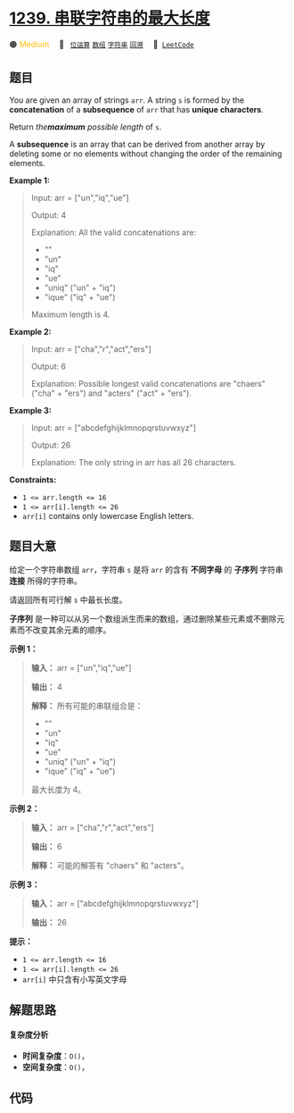 # [1239. 串联字符串的最大长度](https://leetcode.com/problems/maximum-length-of-a-concatenated-string-with-unique-characters)

🟠 <font color=#ffb800>Medium</font>&emsp; 🔖&ensp; [`位运算`](/outline/tag/bit-manipulation.md) [`数组`](/outline/tag/array.md) [`字符串`](/outline/tag/string.md) [`回溯`](/outline/tag/backtracking.md)&emsp; 🔗&ensp;[`LeetCode`](https://leetcode.com/problems/maximum-length-of-a-concatenated-string-with-unique-characters)

## 题目

You are given an array of strings `arr`. A string `s` is formed by the
**concatenation** of a **subsequence** of `arr` that has **unique
characters**.

Return _the**maximum** possible length_ of `s`.

A **subsequence** is an array that can be derived from another array by
deleting some or no elements without changing the order of the remaining
elements.



**Example 1:**

> Input: arr = ["un","iq","ue"]
> 
> Output: 4
> 
> Explanation: All the valid concatenations are:
> - ""
> - "un"
> - "iq"
> - "ue"
> - "uniq" ("un" + "iq")
> - "ique" ("iq" + "ue")
> 
> Maximum length is 4.

**Example 2:**

> Input: arr = ["cha","r","act","ers"]
> 
> Output: 6
> 
> Explanation: Possible longest valid concatenations are "chaers" ("cha" + "ers") and "acters" ("act" + "ers").

**Example 3:**

> Input: arr = ["abcdefghijklmnopqrstuvwxyz"]
> 
> Output: 26
> 
> Explanation: The only string in arr has all 26 characters.

**Constraints:**

  * `1 <= arr.length <= 16`
  * `1 <= arr[i].length <= 26`
  * `arr[i]` contains only lowercase English letters.


## 题目大意

给定一个字符串数组 `arr`，字符串 `s` 是将 `arr` 的含有 **不同字母** 的 **子序列** 字符串 **连接** 所得的字符串。

请返回所有可行解 `s` 中最长长度。

**子序列** 是一种可以从另一个数组派生而来的数组，通过删除某些元素或不删除元素而不改变其余元素的顺序。



**示例 1：**

> 
> 
> 
> 
> 
> **输入：** arr = ["un","iq","ue"]
> 
> **输出：** 4
> 
> **解释：** 所有可能的串联组合是：
> - ""
> - "un"
> - "iq"
> - "ue"
> - "uniq" ("un" + "iq")
> - "ique" ("iq" + "ue")
> 
> 最大长度为 4。
> 
> 

**示例 2：**

> 
> 
> 
> 
> 
> **输入：** arr = ["cha","r","act","ers"]
> 
> **输出：** 6
> 
> **解释：** 可能的解答有 "chaers" 和 "acters"。
> 
> 

**示例 3：**

> 
> 
> 
> 
> 
> **输入：** arr = ["abcdefghijklmnopqrstuvwxyz"]
> 
> **输出：** 26
> 
> 



**提示：**

  * `1 <= arr.length <= 16`
  * `1 <= arr[i].length <= 26`
  * `arr[i]` 中只含有小写英文字母


## 解题思路

#### 复杂度分析

- **时间复杂度**：`O()`，
- **空间复杂度**：`O()`，

## 代码

```javascript

```